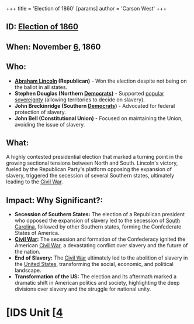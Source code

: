 +++
 title = 'Election of 1860'
[params]
	author = 'Carson West'
+++
## ID: [Election of 1860](./../election-of-1860/) 
## When: November [6](./../6/), 1860

## Who:
* **[Abraham Lincoln](./../abraham-lincoln/) (Republican)** -  Won the election despite not being on the ballot in all states.
* **Stephen Douglas (Northern [Democrats](./../democrats/))** - Supported [popular sovereignty](./../popular-sovereignty/) (allowing territories to decide on slavery). 
* **John Breckinridge (Southern [Democrats](./../democrats/))** - Advocated for federal protection of slavery.
* **John Bell (Constitutional Union)** - Focused on maintaining the Union, avoiding the issue of slavery.

## What:
A highly contested presidential election that marked a turning point in the growing sectional tensions between North and South. Lincoln's victory, fueled by the Republican Party's platform opposing the expansion of slavery, triggered the secession of several Southern states, ultimately leading to the [Civil War](./../civil-war/).

## Impact: Why Significant?:
* **Secession of Southern States:** The election of a Republican president who opposed the expansion of slavery led to the secession of [South Carolina](./../south-carolina/), followed by other Southern states, forming the Confederate States of America.
* **[Civil War](./../civil-war/):**  The secession and formation of the Confederacy ignited the American [Civil War](./../civil-war/), a devastating conflict over slavery and the future of the nation.
* **End of Slavery:** The [Civil War](./../civil-war/) ultimately led to the abolition of slavery in the [United States](./../united-states/), transforming the social, economic, and political landscape.
* **Transformation of the US:** The election and its aftermath marked a dramatic shift in American politics and society, highlighting the deep divisions over slavery and the struggle for national unity. 

# [IDS Unit [[4](./../ids-unit-[[4/)